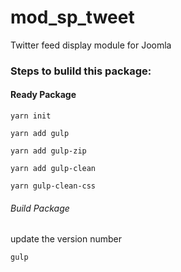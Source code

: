 # mod_sp_tweet
Twitter feed display module for Joomla

### Steps to bulild this package:

#### Ready Package
```
yarn init
```
```
yarn add gulp
```
```
yarn add gulp-zip
```
```
yarn add gulp-clean
```
```
yarn gulp-clean-css
```
###### Build Package
update the version number
```
gulp
